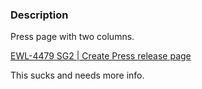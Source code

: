 ### Description
Press page with two columns.

[EWL-4479 SG2 | Create Press release page ](https://issues.ama-assn.org/browse/EWL-4479)


This sucks and needs more info.
